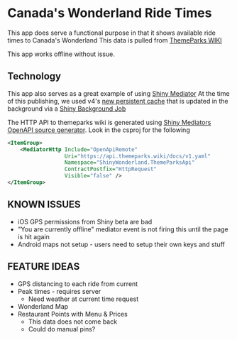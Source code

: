 # Canada's Wonderland Ride Times

This app does serve a functional purpose in that it shows available ride times to Canada's Wonderland
This data is pulled from [ThemeParks WIKI](https://themeparks.wiki/)

This app works offline without issue.
  
## Technology

This app also serves as a great example of using [Shiny Mediator](https://shinylib.net/client/mediator/)
At the time of this publishing, we used v4's [new persistent cache](https://shinylib.net/client/mediator/middleware/caching/) 
that is updated in the background via a [Shiny Background Job](https://shinylib.net/client/jobs/)

The HTTP API to themeparks wiki is generated using [Shiny Mediators OpenAPI source generator](https://shinylib.net/client/mediator/extensions/http/).  Look in the csproj for the following

```xml
<ItemGroup>
    <MediatorHttp Include="OpenApiRemote"
                  Uri="https://api.themeparks.wiki/docs/v1.yaml"
                  Namespace="ShinyWonderland.ThemeParksApi"
                  ContractPostfix="HttpRequest"
                  Visible="false" />
</ItemGroup>
```

## KNOWN ISSUES
* iOS GPS permissions from Shiny beta are bad
* "You are currently offline" mediator event is not firing this until the page is hit again
* Android maps not setup - users need to setup their own keys and stuff

## FEATURE IDEAS
* GPS distancing to each ride from current
* Peak times - requires server
    * Need weather at current time request
* Wonderland Map
* Restaurant Points with Menu & Prices
  * This data does not come back
  * Could do manual pins?